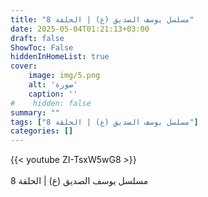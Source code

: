 ```yaml
---
title: "مسلسل يوسف الصديق (ع) | الحلقة 8"
date: 2025-05-04T01:21:13+03:00
draft: false
ShowToc: False
hiddenInHomeList: true
cover:
    image: img/5.png
    alt: 'صورة'
    caption: ''
#    hidden: false
summary: ""
tags: ["مسلسل يوسف الصديق (ع) | الحلقة 8"]
categories: []
---
```


{{< youtube ZI-TsxW5wG8 >}}  
 <br>
مسلسل يوسف الصديق (ع) | الحلقة 8